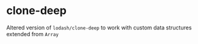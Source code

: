 # clone-deep

Altered version of `lodash/clone-deep` to work with custom data structures extended from `Array`
